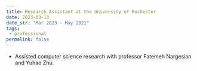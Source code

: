 ```yaml
---
title: Research Assistant at the University of Rochester
date: 2023-03-13
date_str: "Mar 2023 - May 2021"
tags:
 - professional
permalink: false
---
```


* Assisted computer science research with professor Fatemeh Nargesian and Yuhao Zhu. 